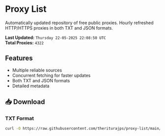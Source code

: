 # Proxy List

Automatically updated repository of free public proxies. Hourly refreshed HTTP/HTTPS proxies in both TXT and JSON formats.

**Last Updated:** `Thursday 22-05-2025 22:08:50 UTC`  
**Total Proxies:** `4322`

## Features
- Multiple reliable sources
- Concurrent fetching for faster updates
- Both TXT and JSON formats
- Detailed metadata

## 📥 Download

### TXT Format
```bash
curl -O https://raw.githubusercontent.com/theriturajps/proxy-list/main/proxies.txt